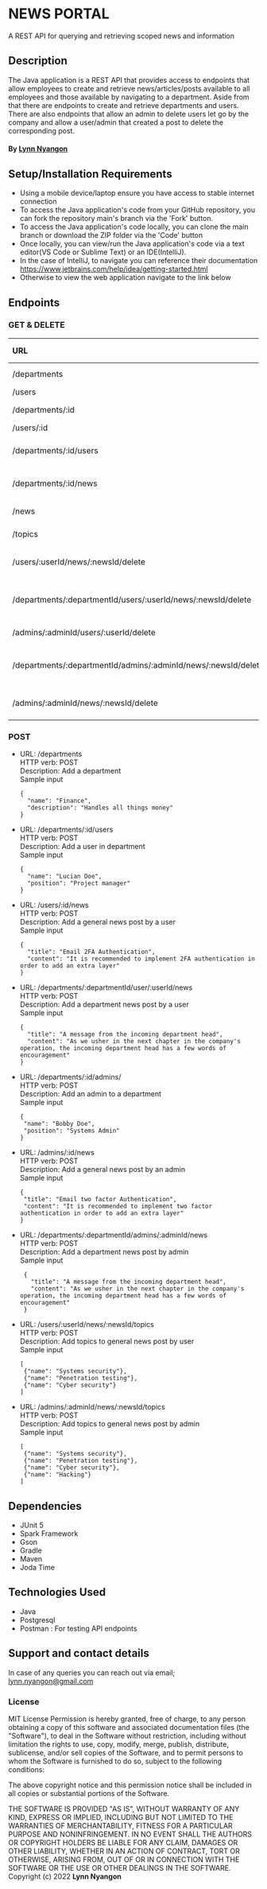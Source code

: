 # NEWS PORTAL
A REST API for querying and retrieving scoped news and information

## Description
The Java application is a REST API that provides access to endpoints that allow employees to create and retrieve news/articles/posts available to all employees and those available by navigating to a department. Aside from that there are endpoints to create and retrieve departments and users. There are also endpoints that allow an admin to delete users let go by the company and allow a user/admin that created a post to delete the corresponding post.

#### By **[Lynn Nyangon](https://github.com/AnnaL001)**

## Setup/Installation Requirements

- Using a mobile device/laptop ensure you have access to stable internet connection
- To access the Java application's code from your GitHub repository, you can fork the repository main's branch via the 'Fork' button.
- To access the Java application's code locally, you can clone the main branch or download the ZIP folder via the 'Code' button
- Once locally, you can view/run the Java application's code via a text editor(VS Code or Sublime Text) or an IDE(IntelliJ).
- In the case of IntelliJ, to navigate you can reference their documentation https://www.jetbrains.com/help/idea/getting-started.html
- Otherwise to view the web application navigate to the link below <br>

## Endpoints
### GET & DELETE
| **URL**                              | **HTTP VERB**       | **DESCRIPTION**                      |
|:--------------------------------------|:--------------------|:-------------------------------------|
| /departments                         | GET                | Retrieve departments                  |    
| /users                               | GET                | Retrieve users                        |
| /departments/:id                     | GET                | Retrieve a department                 |
| /users/:id                           | GET                | Retrieve a user                       |
| /departments/:id/users              | GET                | Retrieve users/employees in a department |
| /departments/:id/news               | GET               | Retrieve news associated with a department |
| /news                               | GET               | Retrieve general news                   |
| /topics                             | GET               | Retrieve news topics                    |
| /users/:userId/news/:newsId/delete  | DELETE            | Delete general news post by owner (user) |
| /departments/:departmentId/users/:userId/news/:newsId/delete | DELETE     | Delete department news post by owner(user)|
| /admins/:adminId/users/:userId/delete | DELETE  | Delete user by admin |
| /departments/:departmentId/admins/:adminId/news/:newsId/delete | DELETE | Delete department news post by owner(admin) |
| /admins/:adminId/news/:newsId/delete | DELETE | Delete general news post by owner (admin) |
### POST
* URL: /departments <br>
  HTTP verb: POST <br>
  Description: Add a department <br>
  Sample input
  ``` 
  {
    "name": "Finance",
    "description": "Handles all things money"
  } 
  ```

* URL: /departments/:id/users <br>
  HTTP verb: POST <br>
  Description: Add a user in department <br>
  Sample input
  ```
  {
    "name": "Lucian Doe",
    "position": "Project manager"
  } 
  ```
  
* URL: /users/:id/news <br>
  HTTP verb: POST <br>
  Description: Add a general news post by a user <br>
  Sample input
  ``` 
  {
    "title": "Email 2FA Authentication",
    "content": "It is recommended to implement 2FA authentication in order to add an extra layer"
  } 
  ```
  
* URL: /departments/:departmentId/user/:userId/news <br>
  HTTP verb: POST <br>
  Description: Add a department news post by a user <br>
  Sample input
  ```
  {
    "title": "A message from the incoming department head",
    "content": "As we usher in the next chapter in the company's operation, the incoming department head has a few words of encouragement" 
  } 
  ```
 
 * URL: /departments/:id/admins/ <br>
   HTTP verb: POST <br>
   Description: Add an admin to a department <br>
   Sample input 
   ``` 
   {
    "name": "Bobby Doe",
    "position": "Systems Admin"
   }
   ```
   
 * URL: /admins/:id/news <br>
   HTTP verb: POST <br>
   Description: Add a general news post by an admin<br>
   Sample input 
   ``` 
   {
    "title": "Email two factor Authentication",
    "content": "It is recommended to implement two factor authentication in order to add an extra layer"
   }
   ```
   
 * URL: /departments/:departmentId/admins/:adminId/news <br>
   HTTP verb: POST <br>
   Description: Add a department news post by admin <br>
   Sample input
   ``` 
    {
      "title": "A message from the incoming department head",
      "content": "As we usher in the next chapter in the company's operation, the incoming department head has a few words of encouragement"
    }
    ```
  
  * URL: /users/:userId/news/:newsId/topics <br>
    HTTP verb: POST <br>
    Description: Add topics to general news post by user <br>
    Sample input
    ```
    [
     {"name": "Systems security"},
     {"name": "Penetration testing"},
     {"name": "Cyber security"}
    ]
    ```
    
  * URL: /admins/:adminId/news/:newsId/topics <br>
    HTTP verb: POST <br>
    Description: Add topics to general news post by admin <br>
    Sample input
    ```
    [
     {"name": "Systems security"},
     {"name": "Penetration testing"},
     {"name": "Cyber security"},
     {"name": "Hacking"}
    ]
    ```
    

## Dependencies

- JUnit 5 
- Spark Framework
- Gson
- Gradle
- Maven
- Joda Time

## Technologies Used
- Java 
- Postgresql
- Postman : For testing API endpoints

## Support and contact details

In case of any queries you can reach out via email; lynn.nyangon@gmail.com

### License

MIT License
Permission is hereby granted, free of charge, to any person obtaining a copy
of this software and associated documentation files (the "Software"), to deal
in the Software without restriction, including without limitation the rights
to use, copy, modify, merge, publish, distribute, sublicense, and/or sell
copies of the Software, and to permit persons to whom the Software is
furnished to do so, subject to the following conditions:

The above copyright notice and this permission notice shall be included in all
copies or substantial portions of the Software.

THE SOFTWARE IS PROVIDED "AS IS", WITHOUT WARRANTY OF ANY KIND, EXPRESS OR
IMPLIED, INCLUDING BUT NOT LIMITED TO THE WARRANTIES OF MERCHANTABILITY,
FITNESS FOR A PARTICULAR PURPOSE AND NONINFRINGEMENT. IN NO EVENT SHALL THE
AUTHORS OR COPYRIGHT HOLDERS BE LIABLE FOR ANY CLAIM, DAMAGES OR OTHER
LIABILITY, WHETHER IN AN ACTION OF CONTRACT, TORT OR OTHERWISE, ARISING FROM,
OUT OF OR IN CONNECTION WITH THE SOFTWARE OR THE USE OR OTHER DEALINGS IN THE
SOFTWARE.<br>
Copyright (c) 2022 **Lynn Nyangon**
